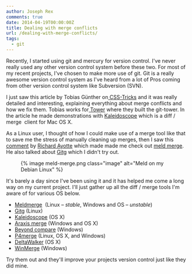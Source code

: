 ```yaml
---
author: Joseph Rex
comments: true
date: 2014-04-19T00:00:00Z
title: Dealing with merge conflicts
url: /dealing-with-merge-conflicts/
tags:
  - git
---
```


Recently, I started using git and mercury for version control. I've never really used any other version control system before these two. For most of my recent projects, I've chosen to make more use of git. Git is a really awesome version control system as I've heard from a lot of Pros coming from other version control system like Subversion (SVN).
<!--more-->

I just saw this article by Tobias Günther on[ CSS-Tricks][1] and it was really detailed and interesting, explaining everything about merge conflicts and  how we fix them. Tobias works for[ Tower][2] where they built the git-tower. In the article he made demonstrations with <a href="http://www.kaleidoscopeapp.com/" target="_blank">Kaleidoscope</a> which is a diff / merge  client for Mac OS X.

As a Linux user, I thought of how I could make use of a merge tool like that to save me the stress of manually cleaning up merges, then I saw this [comment][3] by [Richard Ayotte][4] which made made me check out <a href="http://meldmerge.org" target="_blank">meld merge</a>. He also talked about <a href="https://wiki.gnome.org/Apps/Gitg/" target="_blank">Gitg</a> which I didn't try out.

<figure>
{% image meld-merge.png class="image" alt="Meld on my Debian Linux" %}
</figure>

It's barely a day since I've been using it and it has helped me come a long way on my current project. I'll just gather up all the diff / merge tools I'm aware of for various OS below.

  * <a href="http://meldmerge.org" target="_blank">Meldmerge</a>  (Linux &#8211; *stable*, Windows and OS &#8211; *unstable*)
  * <a href="https://wiki.gnome.org/Apps/Gitg/" target="_blank">Gitg</a> (Linux)
  * <a href="http://www.kaleidoscopeapp.com/" target="_blank">Kaleidoscope</a> (OS X)
  * <a href="http://www.araxis.com/merge" target="_blank">Araxis merge</a> (Windows and OS X)
  * <a href="http://www.scootersoftware.com/" target="_blank">Beyond compare</a> (Windows)
  * <a href="http://www.perforce.com/product/components/perforce-visual-merge-and-diff-tools" target="_blank">P4merge</a> (Linux, OS X, and Windows)
  * <a href="http://www.deltopia.com/compare-merge-sync/macosx" target="_blank">DeltaWalker</a> (OS X)
  * <a href="http://winmerge.org/" target="_blank">WinMerge</a> (Windows)

Try them out and they'll improve your projects version control just like they did mine.

 [1]: http://css-tricks.com/deal-merge-conflicts-git/
 [2]: http://www.git-tower.com/
 [3]: http://css-tricks.com/deal-merge-conflicts-git/#comment-1579934
 [4]: http://ayottesoftware.com/
